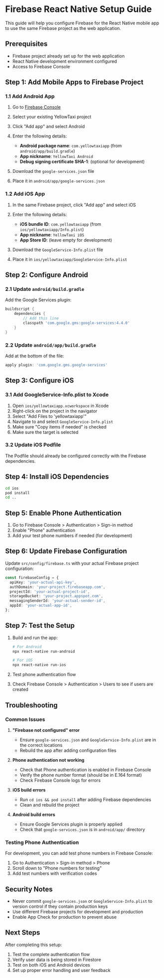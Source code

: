 # Firebase React Native Setup Guide

This guide will help you configure Firebase for the React Native mobile app to use the same Firebase project as the web application.

## Prerequisites

- Firebase project already set up for the web application
- React Native development environment configured
- Access to Firebase Console

## Step 1: Add Mobile Apps to Firebase Project

### 1.1 Add Android App

1. Go to [Firebase Console](https://console.firebase.google.com)
2. Select your existing YellowTaxi project
3. Click "Add app" and select Android
4. Enter the following details:
   - **Android package name**: `com.yellowtaxiapp` (from `android/app/build.gradle`)
   - **App nickname**: `YellowTaxi Android`
   - **Debug signing certificate SHA-1**: (optional for development)

5. Download the `google-services.json` file
6. Place it in `android/app/google-services.json`

### 1.2 Add iOS App

1. In the same Firebase project, click "Add app" and select iOS
2. Enter the following details:
   - **iOS bundle ID**: `com.yellowtaxiapp` (from `ios/yellowtaxiapp/Info.plist`)
   - **App nickname**: `YellowTaxi iOS`
   - **App Store ID**: (leave empty for development)

3. Download the `GoogleService-Info.plist` file
4. Place it in `ios/yellowtaxiapp/GoogleService-Info.plist`

## Step 2: Configure Android

### 2.1 Update `android/build.gradle`

Add the Google Services plugin:

```gradle
buildscript {
    dependencies {
        // Add this line
        classpath 'com.google.gms:google-services:4.4.0'
    }
}
```

### 2.2 Update `android/app/build.gradle`

Add at the bottom of the file:

```gradle
apply plugin: 'com.google.gms.google-services'
```

## Step 3: Configure iOS

### 3.1 Add GoogleService-Info.plist to Xcode

1. Open `ios/yellowtaxiapp.xcworkspace` in Xcode
2. Right-click on the project in the navigator
3. Select "Add Files to 'yellowtaxiapp'"
4. Navigate to and select `GoogleService-Info.plist`
5. Make sure "Copy items if needed" is checked
6. Make sure the target is selected

### 3.2 Update iOS Podfile

The Podfile should already be configured correctly with the Firebase dependencies.

## Step 4: Install iOS Dependencies

```bash
cd ios
pod install
cd ..
```

## Step 5: Enable Phone Authentication

1. Go to Firebase Console > Authentication > Sign-in method
2. Enable "Phone" authentication
3. Add your test phone numbers if needed (for development)

## Step 6: Update Firebase Configuration

Update `src/config/firebase.ts` with your actual Firebase project configuration:

```typescript
const firebaseConfig = {
  apiKey: 'your-actual-api-key',
  authDomain: 'your-project.firebaseapp.com',
  projectId: 'your-actual-project-id',
  storageBucket: 'your-project.appspot.com',
  messagingSenderId: 'your-actual-sender-id',
  appId: 'your-actual-app-id',
};
```

## Step 7: Test the Setup

1. Build and run the app:
   ```bash
   # For Android
   npx react-native run-android
   
   # For iOS
   npx react-native run-ios
   ```

2. Test phone authentication flow
3. Check Firebase Console > Authentication > Users to see if users are created

## Troubleshooting

### Common Issues

1. **"Firebase not configured" error**
   - Ensure `google-services.json` and `GoogleService-Info.plist` are in the correct locations
   - Rebuild the app after adding configuration files

2. **Phone authentication not working**
   - Check that Phone authentication is enabled in Firebase Console
   - Verify the phone number format (should be in E.164 format)
   - Check Firebase Console logs for errors

3. **iOS build errors**
   - Run `cd ios && pod install` after adding Firebase dependencies
   - Clean and rebuild the project

4. **Android build errors**
   - Ensure Google Services plugin is properly applied
   - Check that `google-services.json` is in `android/app/` directory

### Testing Phone Authentication

For development, you can add test phone numbers in Firebase Console:
1. Go to Authentication > Sign-in method > Phone
2. Scroll down to "Phone numbers for testing"
3. Add test numbers with verification codes

## Security Notes

- Never commit `google-services.json` or `GoogleService-Info.plist` to version control if they contain production keys
- Use different Firebase projects for development and production
- Enable App Check for production to prevent abuse

## Next Steps

After completing this setup:
1. Test the complete authentication flow
2. Verify user data is being stored in Firestore
3. Test on both iOS and Android devices
4. Set up proper error handling and user feedback

